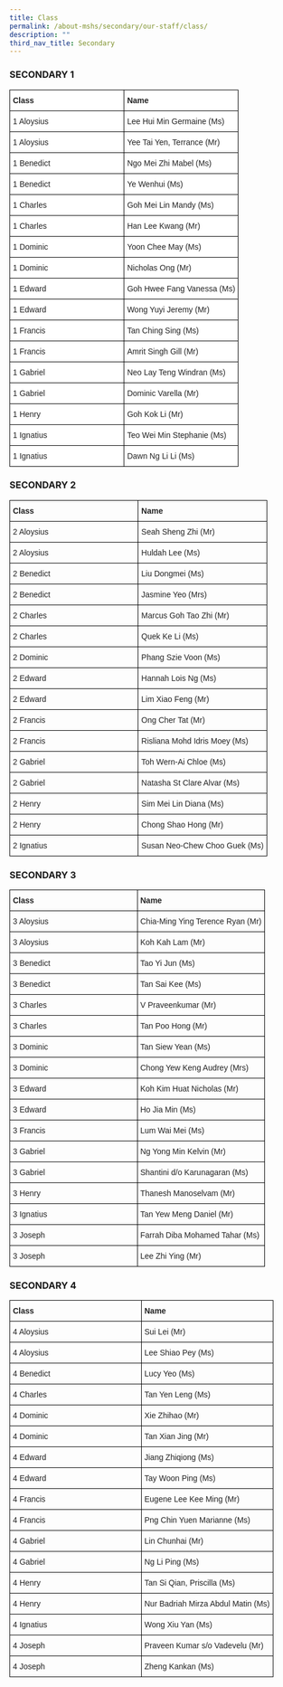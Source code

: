 ```yaml
---
title: Class
permalink: /about-mshs/secondary/our-staff/class/
description: ""
third_nav_title: Secondary
---
```

### SECONDARY 1

<style type="text/css">
.tg  {border-collapse:collapse;border-spacing:0;}
.tg td{border-color:black;border-style:solid;border-width:1px;font-family:Arial, sans-serif;font-size:14px;
  overflow:hidden;padding:10px 5px;word-break:normal;}
.tg th{border-color:black;border-style:solid;border-width:1px;font-family:Arial, sans-serif;font-size:14px;
  font-weight:normal;overflow:hidden;padding:10px 5px;word-break:normal;}
.tg .tg-clhh{background-color:#FFF;color:#222;font-weight:bold;text-align:left;vertical-align:middle}
.tg .tg-1ppo{background-color:#FFF;color:#222;text-align:left;vertical-align:middle}
.tg .tg-tsok{background-color:#FFF;color:#222;text-align:left;vertical-align:top}
</style>
<table style="table-layout: fixed; width: 100%;" class="tg">
<thead>
  <tr>
    <th class="tg-clhh"><span style="color:#222;background-color:transparent">Class</span></th>
    <th class="tg-clhh"><span style="color:#222;background-color:transparent">Name</span></th>
  </tr>
</thead>
<tbody>
  <tr>
    <td style="width: 50%" class="tg-1ppo"><span style="color:#222;background-color:transparent">1 Aloysius</span></td>
    <td style="width: 50%" class="tg-1ppo"><span style="color:#222;background-color:transparent">Lee Hui Min Germaine (Ms)  </span></td>
  </tr>
  <tr>
    <td style="width: 50%" class="tg-1ppo"><span style="color:#222;background-color:transparent">1 Aloysius</span></td>
    <td style="width: 50%" class="tg-1ppo"><span style="color:#222;background-color:transparent">Yee Tai Yen, Terrance (Mr)</span></td>
  </tr>
  <tr>
    <td style="width: 50%" class="tg-1ppo"><span style="color:#222;background-color:transparent">1 Benedict </span></td>
    <td style="width: 50%" class="tg-1ppo"><span style="color:#222;background-color:transparent">Ngo Mei Zhi Mabel (Ms)</span></td>
  </tr>
  <tr>
    <td style="width: 50%" class="tg-1ppo"><span style="color:#222;background-color:transparent">1 Benedict</span></td>
    <td style="width: 50%" class="tg-1ppo"><span style="color:#222;background-color:transparent">Ye Wenhui (Ms) </span></td>
  </tr>
  <tr>
    <td style="width: 50%" class="tg-1ppo"><span style="color:#222;background-color:transparent">1 Charles</span></td>
    <td style="width: 50%" class="tg-1ppo"><span style="color:#222;background-color:transparent">Goh Mei Lin Mandy (Ms) </span></td>
  </tr>
  <tr>
    <td style="width: 50%" class="tg-1ppo"><span style="color:#222;background-color:transparent">1 Charles</span></td>
    <td style="width: 50%" class="tg-tsok">Han Lee Kwang (Mr) </td>
  </tr>
  <tr>
    <td style="width: 50%" class="tg-1ppo"><span style="color:#222;background-color:transparent">1 Dominic</span></td>
    <td style="width: 50%" class="tg-1ppo"><span style="color:#222;background-color:transparent">Yoon Chee May (Ms) </span></td>
  </tr>
  <tr>
    <td style="width: 50%" class="tg-1ppo"><span style="color:#222;background-color:transparent">1 Dominic</span></td>
    <td style="width: 50%" class="tg-1ppo"><span style="color:#222;background-color:transparent">Nicholas Ong (Mr)</span></td>
  </tr>
  <tr>
    <td style="width: 50%" class="tg-1ppo"><span style="color:#222;background-color:transparent">1 Edward</span></td>
    <td style="width: 50%" class="tg-1ppo"><span style="color:#222;background-color:transparent">Goh Hwee Fang Vanessa (Ms) </span></td>
  </tr>
  <tr>
    <td style="width: 50%" class="tg-1ppo"><span style="color:#222;background-color:transparent">1 Edward</span></td>
    <td style="width: 50%" class="tg-1ppo"><span style="color:#222;background-color:transparent">Wong Yuyi Jeremy (Mr)</span></td>
  </tr>
  <tr>
    <td style="width: 50%" class="tg-1ppo"><span style="color:#222;background-color:transparent">1 Francis</span></td>
    <td style="width: 50%" class="tg-1ppo"><span style="color:#222;background-color:transparent">Tan Ching Sing (Ms) </span></td>
  </tr>
  <tr>
    <td style="width: 50%" class="tg-1ppo"><span style="color:#222;background-color:transparent">1 Francis</span></td>
    <td style="width: 50%" class="tg-1ppo"><span style="color:#222;background-color:transparent">Amrit Singh Gill (Mr) </span></td>
  </tr>
  <tr>
    <td style="width: 50%" class="tg-1ppo"><span style="color:#222;background-color:transparent">1 Gabriel</span></td>
    <td style="width: 50%" class="tg-1ppo"><span style="color:#222;background-color:transparent">Neo Lay Teng Windran (Ms) </span></td>
  </tr>
  <tr>
    <td style="width: 50%" class="tg-1ppo"><span style="color:#222;background-color:transparent">1 Gabriel</span></td>
    <td style="width: 50%" class="tg-1ppo"><span style="color:#222;background-color:transparent">Dominic Varella (Mr)  </span></td>
  </tr>
  <tr>
    <td style="width: 50%" class="tg-1ppo"><span style="color:#222;background-color:transparent">1 Henry</span></td>
    <td style="width: 50%" class="tg-1ppo"><span style="color:#222;background-color:transparent">Goh Kok Li (Mr) </span></td>
  </tr>

  <tr>
    <td style="width: 50%" class="tg-1ppo"><span style="color:#222;background-color:transparent">1 Ignatius</span></td>
    <td style="width: 50%" class="tg-1ppo"><span style="color:#222;background-color:transparent">Teo Wei Min Stephanie (Ms)  </span></td>
  </tr>
  <tr>
    <td style="width: 50%" class="tg-1ppo"><span style="color:#222;background-color:transparent">1 Ignatius</span></td>
    <td style="width: 50%" class="tg-1ppo"><span style="color:#222;background-color:transparent">Dawn Ng Li Li (Ms) </span></td>
  </tr>
</tbody>
</table>

### SECONDARY 2

<style type="text/css">
.tg  {border-collapse:collapse;border-spacing:0;}
.tg td{border-color:black;border-style:solid;border-width:1px;font-family:Arial, sans-serif;font-size:14px;
  overflow:hidden;padding:10px 5px;word-break:normal;}
.tg th{border-color:black;border-style:solid;border-width:1px;font-family:Arial, sans-serif;font-size:14px;
  font-weight:normal;overflow:hidden;padding:10px 5px;word-break:normal;}
.tg .tg-vl7p{color:#222;text-align:left;vertical-align:middle}
.tg .tg-bb6y{color:#222;font-weight:bold;text-align:left;vertical-align:middle}
.tg .tg-brl1{color:#222;text-align:left;vertical-align:top}
</style>
<table style="table-layout: fixed; width: 100%;" class="tg">
<thead>
  <tr>
    <th style="width: 50%" class="tg-bb6y"><span style="color:#222;background-color:transparent">Class</span></th>
    <th style="width: 50%" class="tg-bb6y"><span style="color:#222;background-color:transparent">Name</span></th>
  </tr>
</thead>
<tbody>
  <tr>
    <td style="width: 50%" class="tg-vl7p"><span style="color:#222;background-color:transparent">2 Aloysius</span></td>
    <td style="width: 50%" class="tg-vl7p"><span style="color:#222;background-color:transparent">Seah Sheng Zhi (Mr) </span></td>
  </tr>
  <tr>
    <td style="width: 50%" class="tg-vl7p"><span style="color:#222;background-color:transparent">2 Aloysius</span></td>
    <td style="width: 50%" class="tg-vl7p"><span style="color:#222;background-color:transparent">Huldah Lee (Ms)</span></td>
  </tr>
  <tr>
    <td style="width: 50%" class="tg-vl7p"><span style="color:#222;background-color:transparent">2 Benedict</span></td>
    <td style="width: 50%" class="tg-vl7p"><span style="color:#222;background-color:transparent">Liu Dongmei (Ms) </span></td>
  </tr>
  <tr>
    <td style="width: 50%" class="tg-vl7p"><span style="color:#222;background-color:transparent">2 Benedict </span></td>
    <td style="width: 50%" class="tg-vl7p"><span style="color:#222;background-color:transparent">Jasmine Yeo (Mrs)</span></td>
  </tr>
  <tr>
    <td style="width: 50%" class="tg-vl7p"><span style="color:#222;background-color:transparent">2 Charles</span></td>
    <td style="width: 50%" class="tg-vl7p"><span style="color:#222;background-color:transparent">Marcus Goh Tao Zhi (Mr)</span></td>
  </tr>
  <tr>
    <td style="width: 50%" class="tg-vl7p"><span style="color:#222;background-color:transparent">2 Charles</span></td>
    <td style="width: 50%" class="tg-brl1">Quek Ke Li (Ms) </td>
  </tr>
  <tr>
    <td style="width: 50%" class="tg-vl7p"><span style="color:#222;background-color:transparent">2 Dominic</span></td>
    <td style="width: 50%" class="tg-vl7p"><span style="color:#222;background-color:transparent">Phang Szie Voon (Ms) </span></td>
  </tr>
  <tr>
    <td style="width: 50%" class="tg-vl7p"><span style="color:#222;background-color:transparent">2 Edward</span></td>
    <td style="width: 50%" class="tg-vl7p"><span style="color:#222;background-color:transparent">Hannah Lois Ng (Ms)</span></td>
  </tr>
	  <tr>
    <td style="width: 50%" class="tg-vl7p"><span style="color:#222;background-color:transparent">2 Edward</span></td>
    <td style="width: 50%" class="tg-vl7p"><span style="color:#222;background-color:transparent">Lim Xiao Feng (Mr)</span></td>
  </tr>
  <tr>
    <td style="width: 50%" class="tg-vl7p"><span style="color:#222;background-color:transparent">2 Francis</span></td>
    <td style="width: 50%" class="tg-vl7p"><span style="color:#222;background-color:transparent">Ong Cher Tat (Mr)</span></td>
  </tr>
  <tr>
    <td style="width: 50%" class="tg-vl7p"><span style="color:#222;background-color:transparent">2 Francis</span></td>
    <td style="width: 50%" class="tg-vl7p"><span style="color:#222;background-color:transparent">Risliana Mohd Idris Moey (Ms)</span></td>
  </tr>
  <tr>
    <td style="width: 50%" class="tg-vl7p"><span style="color:#222;background-color:transparent">2 Gabriel</span></td>
    <td style="width: 50%" class="tg-vl7p"><span style="color:#222;background-color:transparent">Toh Wern-Ai Chloe (Ms) </span></td>
  </tr>
  <tr>
    <td style="width: 50%" class="tg-vl7p"><span style="color:#222;background-color:transparent">2 Gabriel </span></td>
    <td style="width: 50%" class="tg-vl7p"><span style="color:#222;background-color:transparent">Natasha St Clare Alvar (Ms) </span></td>
  </tr>
  <tr>
    <td style="width: 50%" class="tg-vl7p"><span style="color:#222;background-color:transparent">2 Henry</span></td>
    <td style="width: 50%" class="tg-vl7p"><span style="color:#222;background-color:transparent">Sim Mei Lin Diana (Ms)</span> <span style="color:#222;background-color:transparent"> </span></td>
  </tr>
  <tr>
    <td style="width: 50%" class="tg-vl7p"><span style="color:#222;background-color:transparent">2 Henry</span></td>
    <td style="width: 50%" class="tg-vl7p"><span style="color:#222;background-color:transparent">Chong Shao Hong (Mr)</span></td>
  </tr>
  <tr>
    <td style="width: 50%" class="tg-vl7p"><span style="color:#222;background-color:transparent">2 Ignatius</span></td>
    <td style="width: 50%" class="tg-vl7p"><span style="color:#222;background-color:transparent">Susan Neo-Chew Choo Guek (Ms) </span></td>
  </tr>
 
</tbody>
</table>

### SECONDARY 3

<style type="text/css">
.tg  {border-collapse:collapse;border-spacing:0;}
.tg td{border-color:black;border-style:solid;border-width:1px;font-family:Arial, sans-serif;font-size:14px;
  overflow:hidden;padding:10px 5px;word-break:normal;}
.tg th{border-color:black;border-style:solid;border-width:1px;font-family:Arial, sans-serif;font-size:14px;
  font-weight:normal;overflow:hidden;padding:10px 5px;word-break:normal;}
.tg .tg-vl7p{color:#222;text-align:left;vertical-align:middle}
.tg .tg-bb6y{color:#222;font-weight:bold;text-align:left;vertical-align:middle}
</style>
<table style="table-layout: fixed; width: 100%;" class="tg">
<thead>
  <tr>
    <th style="width: 50%" class="tg-bb6y"><span style="color:#222;background-color:transparent">Class</span></th>
    <th style="width: 50%" class="tg-bb6y"><span style="color:#222;background-color:transparent">Name</span></th>
  </tr>
</thead>
<tbody>
  <tr>
    <td style="width: 50%" class="tg-vl7p"><span style="color:#222;background-color:transparent">3 Aloysius</span></td>
    <td style="width: 50%" class="tg-vl7p"><span style="color:#222;background-color:transparent">Chia-Ming Ying Terence Ryan (Mr) </span></td>
  </tr>
  <tr>
    <td style="width: 50%" class="tg-vl7p"><span style="color:#222;background-color:transparent">3 Aloysius </span></td>
    <td style="width: 50%" class="tg-vl7p"><span style="color:#222;background-color:transparent">Koh Kah Lam (Mr)</span></td>
  </tr>
  <tr>
    <td style="width: 50%" class="tg-vl7p"><span style="color:#222;background-color:transparent">3 Benedict</span></td>
    <td style="width: 50%" class="tg-vl7p"><span style="color:#222;background-color:transparent">Tao Yi Jun (Ms)</span></td>
  </tr>
  <tr>
    <td style="width: 50%" class="tg-vl7p"><span style="color:#222;background-color:transparent">3 Benedict </span></td>
    <td style="width: 50%" class="tg-vl7p"><span style="color:#222;background-color:transparent">Tan Sai Kee (Ms) </span></td>
  </tr>
  <tr>
    <td style="width: 50%" class="tg-vl7p"><span style="color:#222;background-color:transparent">3 Charles</span></td>
    <td style="width: 50%" class="tg-vl7p"><span style="color:#222;background-color:transparent">V Praveenkumar (Mr) </span></td>
  </tr>
  <tr>
    <td style="width: 50%" class="tg-vl7p"><span style="color:#222;background-color:transparent">3 Charles </span></td>
    <td style="width: 50%" class="tg-vl7p"><span style="color:#222;background-color:transparent">Tan Poo Hong (Mr) </span></td>
  </tr>
  <tr>
    <td style="width: 50%" class="tg-vl7p"><span style="color:#222;background-color:transparent">3 Dominic</span></td>
    <td style="width: 50%" class="tg-vl7p"><span style="color:#222;background-color:transparent">Tan Siew Yean (Ms) </span></td>
  </tr>
  <tr>
    <td style="width: 50%" class="tg-vl7p"><span style="color:#222;background-color:transparent">3 Dominic </span></td>
    <td style="width: 50%" class="tg-vl7p"><span style="color:#222;background-color:transparent">Chong Yew Keng Audrey (Mrs) </span></td>
  </tr>
  <tr>
    <td style="width: 50%" class="tg-vl7p"><span style="color:#222;background-color:transparent">3 Edward</span></td>
    <td style="width: 50%" class="tg-vl7p"><span style="color:#222;background-color:transparent">Koh Kim Huat Nicholas (Mr) </span></td>
  </tr>
  <tr>
    <td style="width: 50%" class="tg-vl7p"><span style="color:#222;background-color:transparent">3 Edward </span></td>
    <td style="width: 50%" class="tg-vl7p"><span style="color:#222;background-color:transparent">Ho Jia Min (Ms) </span></td>
  </tr>
  <tr>
    <td style="width: 50%" class="tg-vl7p"><span style="color:#222;background-color:transparent">3 Francis</span></td>
    <td style="width: 50%" class="tg-vl7p"><span style="color:#222;background-color:transparent">Lum Wai Mei (Ms) </span></td>
  </tr>
  <tr>
    <td style="width: 50%" class="tg-vl7p"><span style="color:#222;background-color:transparent">3 Gabriel</span></td>
    <td style="width: 50%" class="tg-vl7p"><span style="color:#222;background-color:transparent">Ng Yong Min Kelvin (Mr) </span></td>
  </tr>
  <tr>
    <td style="width: 50%" class="tg-vl7p"><span style="color:#222;background-color:transparent">3 Gabriel</span></td>
    <td style="width: 50%" class="tg-vl7p"><span style="color:#222;background-color:transparent">Shantini d/o Karunagaran (Ms) </span></td>
  </tr>
  <tr>
    <td style="width: 50%" class="tg-vl7p"><span style="color:#222;background-color:transparent">3 Henry</span></td>
    <td style="width: 50%" class="tg-vl7p"><span style="color:#222;background-color:transparent">Thanesh Manoselvam (Mr) </span></td>
  </tr>
  <tr>
    <td style="width: 50%" class="tg-vl7p"><span style="color:#222;background-color:transparent">3 Ignatius</span></td>
    <td style="width: 50%" class="tg-vl7p"><span style="color:#222;background-color:transparent">Tan Yew Meng Daniel (Mr)</span></td>
  </tr>
  <tr>
    <td style="width: 50%" class="tg-vl7p"><span style="color:#222;background-color:transparent">3 Joseph</span></td>
    <td style="width: 50%" class="tg-vl7p"><span style="color:#222;background-color:transparent">Farrah Diba Mohamed Tahar (Ms)</span></td>
  </tr>
  <tr>
    <td style="width: 50%" class="tg-vl7p"><span style="color:#222;background-color:transparent">3 Joseph</span></td>
    <td style="width: 50%" class="tg-vl7p"><span style="color:#222;background-color:transparent">Lee Zhi Ying (Mr)</span></td>
  </tr>
</tbody>
</table>

### SECONDARY 4

<style type="text/css">
.tg  {border-collapse:collapse;border-spacing:0;}
.tg td{border-color:black;border-style:solid;border-width:1px;font-family:Arial, sans-serif;font-size:14px;
  overflow:hidden;padding:10px 5px;word-break:normal;}
.tg th{border-color:black;border-style:solid;border-width:1px;font-family:Arial, sans-serif;font-size:14px;
  font-weight:normal;overflow:hidden;padding:10px 5px;word-break:normal;}
.tg .tg-vl7p{color:#222;text-align:left;vertical-align:middle}
.tg .tg-bb6y{color:#222;font-weight:bold;text-align:left;vertical-align:middle}
</style>
<table style="table-layout: fixed; width: 100%;" class="tg">
<thead>
  <tr>
    <th style="width: 50%" class="tg-bb6y"><span style="color:#222;background-color:transparent">Class</span></th>
    <th style="width: 50%" class="tg-bb6y"><span style="color:#222;background-color:transparent">Name</span></th>
  </tr>
</thead>
<tbody>
  <tr>
    <td style="width: 50%" class="tg-vl7p"><span style="color:#222;background-color:transparent">4 Aloysius </span></td>
    <td style="width: 50%" class="tg-vl7p"><span style="color:#222;background-color:transparent">Sui Lei (Mr)</span></td>
  </tr>
  <tr>
    <td style="width: 50%" class="tg-vl7p"><span style="color:#222;background-color:transparent">4 Aloysius  </span></td>
    <td style="width: 50%" class="tg-vl7p"><span style="color:#222;background-color:transparent">Lee Shiao Pey (Ms) </span></td>
  </tr>
  <tr>
    <td style="width: 50%" class="tg-vl7p"><span style="color:#222;background-color:transparent">4 Benedict  </span></td>
    <td style="width: 50%" class="tg-vl7p"><span style="color:#222;background-color:transparent">Lucy Yeo (Ms)</span></td>
  </tr>
 
  <tr>
    <td style="width: 50%" class="tg-vl7p"><span style="color:#222;background-color:transparent">4 Charles </span></td>
    <td style="width: 50%" class="tg-vl7p"><span style="color:#222;background-color:transparent">Tan Yen Leng (Ms)</span></td>
  </tr>
 
  <tr>
    <td style="width: 50%" class="tg-vl7p"><span style="color:#222;background-color:transparent">4 Dominic </span></td>
    <td style="width: 50%" class="tg-vl7p"><span style="color:#222;background-color:transparent">Xie Zhihao (Mr) </span></td>
  </tr>
  <tr>
    <td style="width: 50%" class="tg-vl7p"><span style="color:#222;background-color:transparent">4 Dominic </span></td>
    <td style="width: 50%" class="tg-vl7p"><span style="color:#222;background-color:transparent">Tan Xian Jing (Mr) </span></td>
  </tr>
  <tr>
    <td style="width: 50%" class="tg-vl7p"><span style="color:#222;background-color:transparent">4 Edward</span></td>
    <td style="width: 50%" class="tg-vl7p"><span style="color:#222;background-color:transparent">Jiang Zhiqiong (Ms) </span></td>
  </tr>
  <tr>
    <td style="width: 50%" class="tg-vl7p"><span style="color:#222;background-color:transparent">4 Edward</span></td>
    <td style="width: 50%" class="tg-vl7p"><span style="color:#222;background-color:transparent">Tay Woon Ping (Ms) </span></td>
  </tr>
  <tr>
    <td style="width: 50%" class="tg-vl7p"><span style="color:#222;background-color:transparent">4 Francis</span></td>
    <td style="width: 50%" class="tg-vl7p"><span style="color:#222;background-color:transparent">Eugene Lee Kee Ming (Mr) </span></td>
  </tr>
  <tr>
    <td style="width: 50%" class="tg-vl7p"><span style="color:#222;background-color:transparent">4 Francis</span></td>
    <td style="width: 50%" class="tg-vl7p"><span style="color:#222;background-color:transparent">Png Chin Yuen Marianne (Ms) </span></td>
  </tr>
  <tr>
    <td style="width: 50%" class="tg-vl7p"><span style="color:#222;background-color:transparent">4 Gabriel</span></td>
    <td style="width: 50%" class="tg-vl7p"><span style="color:#222;background-color:transparent">Lin Chunhai (Mr)</span></td>
  </tr>
  <tr>
    <td style="width: 50%" class="tg-vl7p"><span style="color:#222;background-color:transparent">4 Gabriel</span></td>
    <td style="width: 50%" class="tg-vl7p"><span style="color:#222;background-color:transparent">Ng Li Ping (Ms) </span></td>
  </tr>
  <tr>
    <td style="width: 50%" class="tg-vl7p"><span style="color:#222;background-color:transparent">4 Henry</span></td>
    <td style="width: 50%" class="tg-vl7p"><span style="color:#222;background-color:transparent">Tan Si Qian, Priscilla (Ms) </span></td>
  </tr>
  <tr>
    <td style="width: 50%" class="tg-vl7p"><span style="color:#222;background-color:transparent">4 Henry</span></td>
    <td style="width: 50%" class="tg-vl7p"><span style="color:#222;background-color:transparent">Nur Badriah Mirza Abdul Matin (Ms) </span></td>
  </tr>
  <tr>
    <td style="width: 50%" class="tg-vl7p"><span style="color:#222;background-color:transparent">4 Ignatius</span></td>
    <td style="width: 50%" class="tg-vl7p"><span style="color:#222;background-color:transparent">Wong Xiu Yan (Ms) </span></td>
  </tr>
  <tr>
    <td style="width: 50%" class="tg-vl7p"><span style="color:#222;background-color:transparent">4 Joseph</span></td>
    <td style="width: 50%" class="tg-vl7p"><span style="color:#222;background-color:transparent">Praveen Kumar s/o Vadevelu (Mr)  </span></td>
  </tr>
  <tr>
    <td style="width: 50%" class="tg-vl7p"><span style="color:#222;background-color:transparent">4 Joseph</span></td>
    <td style="width: 50%" class="tg-vl7p"><span style="color:#222;background-color:transparent">Zheng Kankan (Ms)</span></td>
  </tr>
</tbody>
</table>